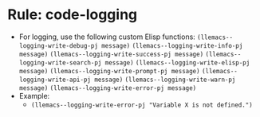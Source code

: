 <!-- ---
!-- Timestamp: 2025-01-08 19:35:38
!-- Author: ywatanabe
!-- File: /home/ywatanabe/proj/llemacs/workspace/resources/prompts/components/03_rules/code-logging.md
!-- --- -->

# Rule: code-logging
* For logging, use the following custom Elisp functions:
  `(llemacs--logging-write-debug-pj message)`
  `(llemacs--logging-write-info-pj message)`
  `(llemacs--logging-write-success-pj message)`
  `(llemacs--logging-write-search-pj message)`
  `(llemacs--logging-write-elisp-pj message)`
  `(llemacs--logging-write-prompt-pj message)`
  `(llemacs--logging-write-api-pj message)`
  `(llemacs--logging-write-warn-pj message)`
  `(llemacs--logging-write-error-pj message)`
* Example:
  * `(llemacs--logging-write-error-pj "Variable X is not defined.")`
